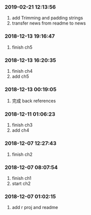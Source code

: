 ### 2019-02-21 12:13:56

1. add Trimming and padding strings
1. transfer news from readme to news

### 2018-12-13 19:16:47

1. finish ch5 

### 2018-12-13 16:20:35

1. finish ch4
1. add ch5

### 2018-12-13 00:19:05

1. 完成 back references

### 2018-12-11 01:06:23

1. finish ch3
1. add ch4


### 2018-12-07 12:27:43

1. finish ch2

### 2018-12-07 08:07:54

1. finish ch1
1. start ch2

### 2018-12-07 01:02:15

1. add r proj and readme